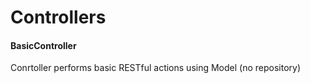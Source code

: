 # Controllers



#### BasicController


Conrtoller performs basic RESTful actions using Model  (no repository)















